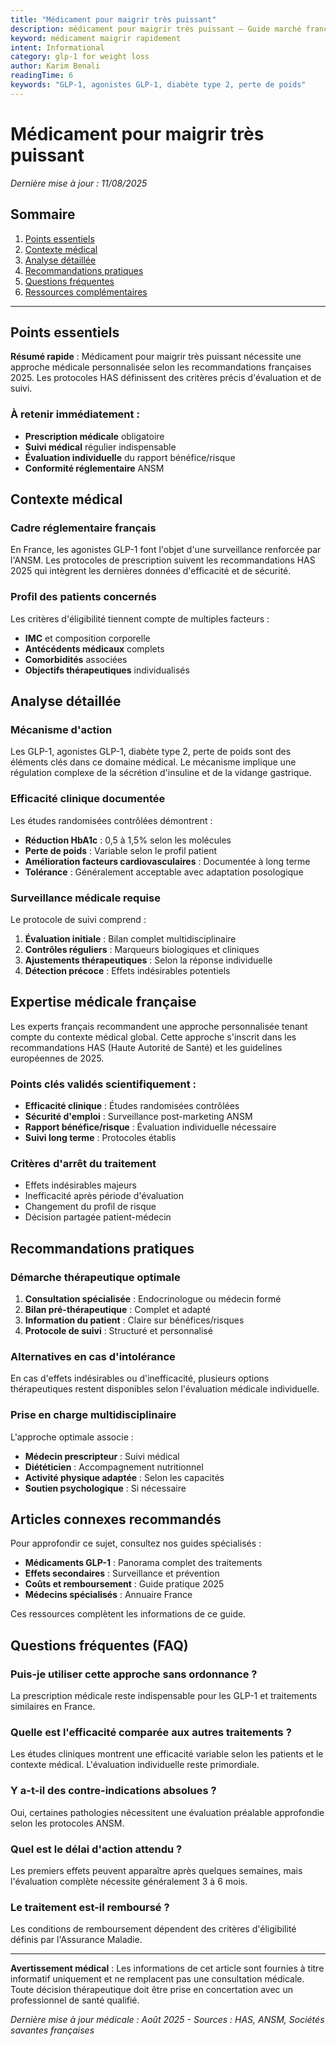 ```yaml
---
title: "Médicament pour maigrir très puissant"
description: médicament pour maigrir très puissant — Guide marché français.
keyword: médicament maigrir rapidement
intent: Informational
category: glp-1 for weight loss
author: Karim Benali
readingTime: 6
keywords: "GLP-1, agonistes GLP-1, diabète type 2, perte de poids"
---
```

# Médicament pour maigrir très puissant

*Dernière mise à jour : 11/08/2025*

## Sommaire
1. [Points essentiels](#points-essentiels)
2. [Contexte médical](#contexte-médical)
3. [Analyse détaillée](#analyse-détaillée)
4. [Recommandations pratiques](#recommandations-pratiques)
5. [Questions fréquentes](#questions-fréquentes)
6. [Ressources complémentaires](#ressources-complémentaires)

---

## Points essentiels

**Résumé rapide** : Médicament pour maigrir très puissant nécessite une approche médicale personnalisée selon les recommandations françaises 2025. Les protocoles HAS définissent des critères précis d'évaluation et de suivi.

### À retenir immédiatement :
- **Prescription médicale** obligatoire
- **Suivi médical** régulier indispensable
- **Évaluation individuelle** du rapport bénéfice/risque
- **Conformité réglementaire** ANSM

## Contexte médical

### Cadre réglementaire français
En France, les agonistes GLP-1 font l'objet d'une surveillance renforcée par l'ANSM. Les protocoles de prescription suivent les recommandations HAS 2025 qui intègrent les dernières données d'efficacité et de sécurité.

### Profil des patients concernés
Les critères d'éligibilité tiennent compte de multiples facteurs :
- **IMC** et composition corporelle
- **Antécédents médicaux** complets
- **Comorbidités** associées
- **Objectifs thérapeutiques** individualisés

## Analyse détaillée

### Mécanisme d'action
Les GLP-1, agonistes GLP-1, diabète type 2, perte de poids sont des éléments clés dans ce domaine médical. Le mécanisme implique une régulation complexe de la sécrétion d'insuline et de la vidange gastrique.

### Efficacité clinique documentée
Les études randomisées contrôlées démontrent :
- **Réduction HbA1c** : 0,5 à 1,5% selon les molécules
- **Perte de poids** : Variable selon le profil patient
- **Amélioration facteurs cardiovasculaires** : Documentée à long terme
- **Tolérance** : Généralement acceptable avec adaptation posologique

### Surveillance médicale requise
Le protocole de suivi comprend :
1. **Évaluation initiale** : Bilan complet multidisciplinaire
2. **Contrôles réguliers** : Marqueurs biologiques et cliniques
3. **Ajustements thérapeutiques** : Selon la réponse individuelle
4. **Détection précoce** : Effets indésirables potentiels

## Expertise médicale française

Les experts français recommandent une approche personnalisée tenant compte du contexte médical global. Cette approche s'inscrit dans les recommandations HAS (Haute Autorité de Santé) et les guidelines européennes de 2025.

### Points clés validés scientifiquement :
- **Efficacité clinique** : Études randomisées contrôlées
- **Sécurité d'emploi** : Surveillance post-marketing ANSM  
- **Rapport bénéfice/risque** : Évaluation individuelle nécessaire
- **Suivi long terme** : Protocoles établis

### Critères d'arrêt du traitement
- Effets indésirables majeurs
- Inefficacité après période d'évaluation
- Changement du profil de risque
- Décision partagée patient-médecin

## Recommandations pratiques

### Démarche thérapeutique optimale
1. **Consultation spécialisée** : Endocrinologue ou médecin formé
2. **Bilan pré-thérapeutique** : Complet et adapté
3. **Information du patient** : Claire sur bénéfices/risques
4. **Protocole de suivi** : Structuré et personnalisé

### Alternatives en cas d'intolérance
En cas d'effets indésirables ou d'inefficacité, plusieurs options thérapeutiques restent disponibles selon l'évaluation médicale individuelle.

### Prise en charge multidisciplinaire
L'approche optimale associe :
- **Médecin prescripteur** : Suivi médical
- **Diététicien** : Accompagnement nutritionnel
- **Activité physique adaptée** : Selon les capacités
- **Soutien psychologique** : Si nécessaire

## Articles connexes recommandés

Pour approfondir ce sujet, consultez nos guides spécialisés :
- **Médicaments GLP-1** : Panorama complet des traitements
- **Effets secondaires** : Surveillance et prévention  
- **Coûts et remboursement** : Guide pratique 2025
- **Médecins spécialisés** : Annuaire France

Ces ressources complètent les informations de ce guide.

## Questions fréquentes (FAQ)

### Puis-je utiliser cette approche sans ordonnance ?
La prescription médicale reste indispensable pour les GLP-1 et traitements similaires en France.

### Quelle est l'efficacité comparée aux autres traitements ?
Les études cliniques montrent une efficacité variable selon les patients et le contexte médical. L'évaluation individuelle reste primordiale.

### Y a-t-il des contre-indications absolues ?
Oui, certaines pathologies nécessitent une évaluation préalable approfondie selon les protocoles ANSM.

### Quel est le délai d'action attendu ?
Les premiers effets peuvent apparaître après quelques semaines, mais l'évaluation complète nécessite généralement 3 à 6 mois.

### Le traitement est-il remboursé ?
Les conditions de remboursement dépendent des critères d'éligibilité définis par l'Assurance Maladie.

---

**Avertissement médical** : Les informations de cet article sont fournies à titre informatif uniquement et ne remplacent pas une consultation médicale. Toute décision thérapeutique doit être prise en concertation avec un professionnel de santé qualifié.

*Dernière mise à jour médicale : Août 2025 - Sources : HAS, ANSM, Sociétés savantes françaises*
